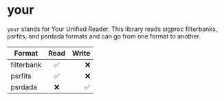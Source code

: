 # your
`your` stands for Your Unified Reader. This library reads sigproc filterbanks, psrfits, and psrdada formats and can go from one format to another.

| Format        | Read                     | Write               |
| ------------- |:-------------:           | -----:              |
| filterbank    | :white_check_mark:       | :x:                 |
| psrfits       | :white_check_mark:       | :x:                 |
| psrdada       | :x:                      | :white_check_mark:  |